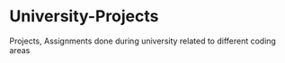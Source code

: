 # University-Projects
Projects, Assignments done during university related to different coding areas
